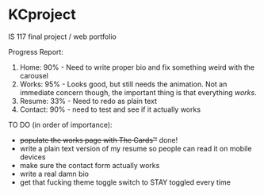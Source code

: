 # KCproject
 IS 117 final project / web portfolio

Progress Report:
1. Home: 90% - Need to write proper bio and fix something weird with the carousel
2. Works: 95% - Looks good, but still needs the animation. Not an immediate concern though, the important thing is that everything *works*.
3. Resume: 33% - Need to redo as plain text
4. Contact: 90% - need to test and see if it actually works

TO DO (in order of importance):

- ~~populate the works page with The Cards&trade;~~ done!
- write a plain text version of my resume so people can read it on mobile devices
- make sure the contact form actually works
- write a real damn bio
- get that fucking theme toggle switch to STAY toggled every time